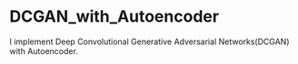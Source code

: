 # DCGAN_with_Autoencoder
I implement Deep Convolutional Generative Adversarial Networks(DCGAN) with Autoencoder.
